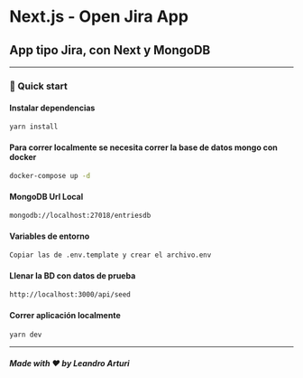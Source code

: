 # Next.js - Open Jira App

## App tipo Jira, con Next y MongoDB

---

### 🚀 Quick start

#### Instalar dependencias

```bash
yarn install
```

#### Para correr localmente se necesita correr la base de datos mongo con docker

```bash
docker-compose up -d
```

#### MongoDB Url Local

```bash
mongodb://localhost:27018/entriesdb
```

#### Variables de entorno

```bash
Copiar las de .env.template y crear el archivo.env
```

#### Llenar la BD con datos de prueba

```bash
http://localhost:3000/api/seed
```

#### Correr aplicación localmente

```bash
yarn dev
```

---

##### Made with ❤️ by Leandro Arturi
